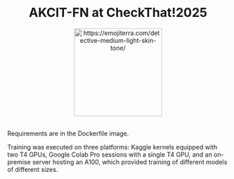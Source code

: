 <br />
<div align="center">
    <h1 align="center">AKCIT-FN at CheckThat!2025</h1>
    <img src="https://images.emojiterra.com/google/noto-emoji/unicode-16.0/color/svg/1f575-1f3fc.svg" alt="https://emojiterra.com/detective-medium-light-skin-tone/" width="200">
  
  <br />

  <br />
</div>

Requirements are in the Dockerfile image.

Training was executed on three platforms: Kaggle kernels equipped with two T4 GPUs, Google Colab Pro sessions with a single T4 GPU, and an on-premise server hosting an A100, which provided training of different models of different sizes.
